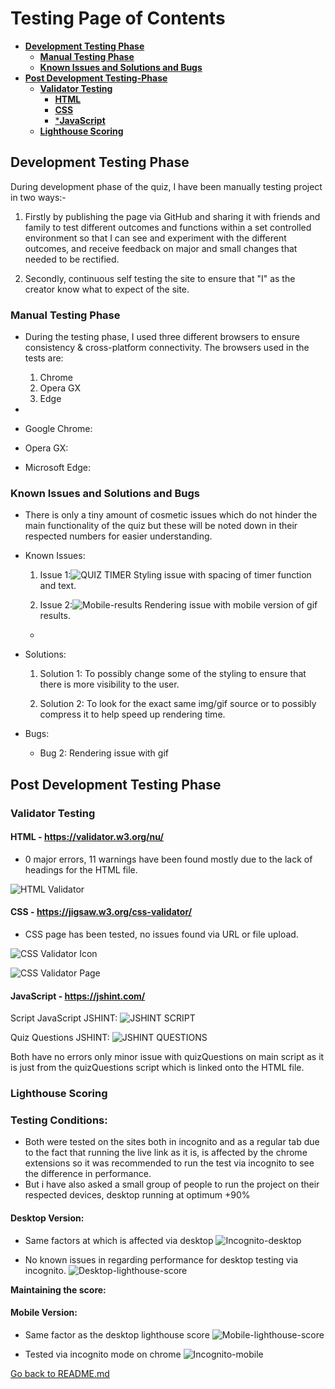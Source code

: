 # Testing Page of Contents
* [**Development Testing Phase**](#development-testing-phase)
    * [**Manual Testing Phase**](#manual-testing-phase)
    * [**Known Issues and Solutions and Bugs**](#known-issues-and-solutions-and-bugs)
* [**Post Development Testing-Phase**](#post-development-testing-phase)
  * [**Validator Testing**](#validator-testing)
    * [**HTML**](#html---httpsvalidatorw3orgnu)
    * [**CSS**](#css---httpsjigsaww3orgcss-validator)
    * [***JavaScript**](#javascript---httpsjshintcom)
  * [**Lighthouse Scoring**](#lighthouse-scoring)

## **Development Testing Phase**
During development phase of the quiz, I have been manually testing project in two ways:-
    
1. Firstly by publishing the page via GitHub and sharing it with friends and family to test different outcomes and functions within a set controlled environment so that I can see and experiment with the different outcomes, and receive feedback on major and small changes that needed to be rectified.

1. Secondly, continuous self testing the site to ensure that "I" as the creator know what to expect of the site.

### **Manual Testing Phase**
* During the testing phase, I used three different browsers to ensure consistency & cross-platform connectivity. The browsers used in the tests are:

  1. Chrome
  2. Opera GX
  3. Edge
  
* 

* Google Chrome: 


* Opera GX:


* Microsoft Edge:


### **Known Issues and Solutions and Bugs**
* There is only a tiny amount of cosmetic issues which do not hinder the main functionality of the quiz but these will be noted down in their respected numbers for easier understanding. 

* Known Issues:
  1. Issue 1:![QUIZ TIMER](doc/screenshots/quiz-timer.png)
  Styling issue with spacing of timer function and text. 

  2. Issue 2:![Mobile-results](doc/screenshots/mobile-results.png) Rendering issue with mobile version of gif results.
  * 
    

* Solutions: 
  1. Solution 1: To possibly change some of the styling to ensure that there is more visibility to the user.

  2. Solution 2: To look for the exact same img/gif source or to possibly compress it to help speed up rendering time.

   

* Bugs: 
  * Bug 2: Rendering issue with gif
     
    
## **Post Development Testing Phase**
### **Validator Testing**

#### **HTML** - https://validator.w3.org/nu/

* 0 major errors, 11 warnings have been found mostly due to the lack of headings for the HTML file.

![HTML Validator](doc/screenshots/html-validator.png)


#### **CSS** - https://jigsaw.w3.org/css-validator/

* CSS page has been tested, no issues found via URL or file upload.

![CSS Validator Icon](doc/screenshots/css-validator-icon%20.png)

![CSS Validator Page](doc/screenshots/css-validator.png)


#### **JavaScript** - https://jshint.com/
  
Script JavaScript JSHINT: 
![JSHINT SCRIPT](doc/screenshots/main-script-screenshot.png)


Quiz Questions JSHINT:
![JSHINT QUESTIONS](doc/screenshots/quiz-questions-jshint.png)

Both have no errors only minor issue with quizQuestions on main script as it is just from the quizQuestions script which is linked onto the HTML file. 
### **Lighthouse Scoring**

### **Testing Conditions:**
* Both were tested on the sites both in incognito and as a regular tab due to the fact that running the live link as it is, is affected by the chrome extensions so it was recommended to run the test via incognito to see the difference in performance.
* But i have also asked a small group of people to run the project on their respected devices, desktop running at optimum +90% 

#### **Desktop Version:**
* Same factors at which is affected via desktop
![Incognito-desktop](doc/screenshots/desktop-chrome.png)


* No known issues in regarding performance for desktop testing via incognito.
![Desktop-lighthouse-score](doc/screenshots/desktop-lighthouse-score.png)


**Maintaining the score:**

#### **Mobile Version:**
* Same factor as the desktop lighthouse score 
![Mobile-lighthouse-score](doc/screenshots/mobile-chrome.png)


* Tested via incognito mode on chrome
![Incognito-mobile](doc/screenshots/mobile-lighthouse-score.png)




[Go back to README.md](README.md)
